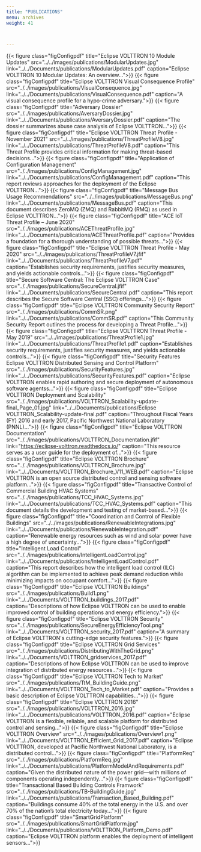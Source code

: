 ```yaml
---
title: "PUBLICATIONS"
menu: archives
weight: 41



---
```


{{< figure class="figConfigpdf" title="Eclipse VOLTTRON 10 Module Updates" src="../../images/publications/ModularUpdates.jpg" link="../../Documents/publications/ModularUpdates.pdf" caption="Eclipse VOLTTRON 10 Modular Updates: An overview...">}}
{{< figure class="figConfigpdf" title="Eclipse VOLTTRON Visual Consequence Profile" src="../../images/publications/VisualConsequence.jpg" link="../../Documents/publications/VisualConsequence.pdf" caption="A visual consequence profile for a hypo-crime adversary.">}}
{{< figure class="figConfigpdf" title="Adversary Dossier" src="../../images/publications/AversaryDossier.jpg" link="../../Documents/publications/AversaryDossier.pdf" caption="The dossier summarizes abuse case analysis of Eclipse VOLTTRON...">}}
{{< figure class="figConfigpdf" title="Eclipse VOLTTRON Threat Profile - November 2021" src="../../images/publications/ThreatProfileV8.jpg" link="../../Documents/publications/ThreatProfileV8.pdf" caption="This Threat Profile provides critical information for making threat-based decisions...">}}
{{< figure class="figConfigpdf" title="Application of Configuration Management" src="../../images/publications/ConfigManagement.jpg" link="../../Documents/publications/ConfigManagement.pdf" caption="This report reviews approaches for the deployment of the Eclipse VOLTTRON...">}}
{{< figure class="figConfigpdf" title="Message Bus Usage Recommendations" src="../../images/publications/MessageBus.png" link="../../Documents/publications/MessageBus.pdf" caption="This document describes ZeroMQ (ZMQ) and RabbitMQ (RMQ) as used in Eclipse VOLTTRON...">}}
{{< figure class="figConfigpdf" title="ACE IoT Threat Profile – June 2020" src="../../images/publications/ACEThreatProfile.jpg" link="../../Documents/publications/ACEThreatProfile.pdf" caption="Provides a foundation for a thorough understanding of possible threats...">}}
{{< figure class="figConfigpdf" title="Eclipse VOLTTRON Threat Profile - May 2020" src="../../images/publications/ThreatProfileV7.jfif" link="../../Documents/publications/ThreatProfileV7.pdf" caption="Establishes security requirements, justifies security measures, and yields actionable controls...">}}
{{< figure class="figConfigpdf" title="Secure Software Central: The Eclipse VOLTTRON Case" src="../../images/publications/SecureCentral.jfif" link="../../Documents/publications/SecureCentral.pdf" caption="This report describes the Secure Software Central (SSC) offerings...">}}
{{< figure class="figConfigpdf" title="Eclipse VOLTTRON Community Security Report" src="../../images/publications/CommSR.png" link="../../Documents/publications/CommSR.pdf" caption="This Community Security Report outlines the process for developing a Threat Profile...">}}
{{< figure class="figConfigpdf" title="Eclipse VOLTTRON Threat Profile - May 2019" src="../../images/publications/ThreatProfile1.jpg" link="../../Documents/publications/ThreatProfile1.pdf" caption="Establishes security requirements, justifies security measures, and yields actionable controls...">}}
{{< figure class="figConfigpdf" title="Security Features Eclipse VOLTTRON Distributed Sensing and Control Platform" src="../../images/publications/SecurityFeatures.jpg" link="../../Documents/publications/SecurityFeatures.pdf" caption="Eclipse VOLTTRON enables rapid authoring and secure deployment of autonomous software agentss...">}}
{{< figure class="figConfigpdf" title="Eclipse VOLTTRON Deployment and Scalability" src="../../images/publications/VOLTTRON_Scalability-update-final_Page_01.jpg" link="../../Documents/publications/Eclipse VOLTTRON_Scalability-update-final.pdf" caption="Throughout Fiscal Years (FY) 2016 and early 2017, Pacific Northwest National Laboratory (PNNL)...">}}
{{< figure class="figConfigpdf" title="Eclipse VOLTTRON Documentation" src="../../images/publications/VOLTTRON_Documentation.jfif" link="https://eclipse-volttron.readthedocs.io/" caption="This resource serves as a user guide for the deployment of...">}}
{{< figure class="figConfigpdf" title="Eclipse VOLTTRON Brochure" src="../../images/publications/VOLTTRON_Brochure.jpg" link="../../Documents/VOLTTRON_Brochure_V11_WEB.pdf" caption="Eclipse VOLTTRON is an open source distributed control and sensing software platform...">}}
{{< figure class="figConfigpdf" title="Transactive Control of Commercial Building HVAC Systems" src="../../images/publications/TCC_HVAC_Systems.jpg" link="../../Documents/publications/TCC_HVAC_Systems.pdf" caption="This document details the development and testing of market-based...">}}
{{< figure class="figConfigpdf" title="Coordination and Control of Flexible Buildings" src="../../images/publications/RenewableIntegrations.jpg" link="../../Documents/publications/RenewableIntegration.pdf" caption="Renewable energy resources such as wind and solar power have a high degree of uncertainty...">}}
{{< figure class="figConfigpdf" title="Intelligent Load Control" src="../../images/publications/IntelligentLoadControl.jpg" link="../../Documents/publications/IntelligentLoadControl.pdf" caption="This report describes how the intelligent load control (ILC) algorithm can be implemented to achieve peak demand reduction while minimizing impacts on occupant comfort...">}}
{{< figure class="figConfigpdf" title="Eclipse VOLTTRON Buildings" src="../../images/publications/Build1.png" link="../../Documents/VOLTTRON_buildings_2017.pdf" caption="Descriptions of how Eclipse VOLTTRON can be used to enable improved control of building operations and energy efficiency.">}}
{{< figure class="figConfigpdf" title="Eclipse VOLTTRON Security" src="../../images/publications/SecureEnergyEfficiencyTool.png" link="../../Documents/VOLTTRON_security_2017.pdf" caption="A summary of Eclipse VOLTTRON's cutting-edge security features.">}}
{{< figure class="figConfigpdf" title="Eclipse VOLTTRON Grid Services" src="../../images/publications/DistributingWithTheGrid.png" link="../../Documents/VOLTTRON_gridservices_2017.pdf" caption="Descriptions of how Eclipse VOLTTRON can be used to improve integration of distributed energy resources...">}}
{{< figure class="figConfigpdf" title="Eclipse VOLTTRON Tech to Market" src="../../images/publications/TtM_BuildingGuide.png" link="../../Documents/VOLTTRON_Tech_to_Market.pdf" caption="Provides a basic description of Eclipse VOLTTRON capabilities...">}}
{{< figure class="figConfigpdf" title="Eclipse VOLTTRON 2016" src="../../images/publications/VOLTTRON_2016.jpg" link="../../Documents/publications/VOLTTRON_2016.pdf" caption="Eclipse VOLTTRON is a flexible, reliable, and scalable platform for distributed control and sensing...">}}
{{< figure class="figConfigpdf" title="Eclipse VOLTTRON Overview" src="../../images/publications/Overview1.png" link="../../Documents/VOLTTRON_Efficient_Grid_2017.pdf" caption="Eclipse VOLTTRON, developed at Pacific Northwest National Laboratory, is a distributed control...">}}
{{< figure class="figConfigpdf" title="PlatformReq" src="../../images/publications/PlatformReq.jpg" link="../../Documents/publications/PlatformModelAndRequirements.pdf" caption="Given the distributed nature of the power grid—with millions of components operating independently...">}}
{{< figure class="figConfigpdf" title="Transactional Based Building Controls Framwork" src="../../images/publications/TB-BuildingGuide.jpg" link="../../Documents/publications/Transaction_Based_Building.pdf" caption="Buildings consume 40% of the total energy in the U.S. and over 70% of the nation’s total electricity today...">}}
{{< figure class="figConfigpdf" title="SmartGridPlatform" src="../../images/publications/SmartGridPlatform.jpg" link="../../Documents/publications/VOLTTRON_Platform_Demo.pdf" caption="Eclipse VOLTTRON platform enables the deployment of intelligent sensors...">}}
